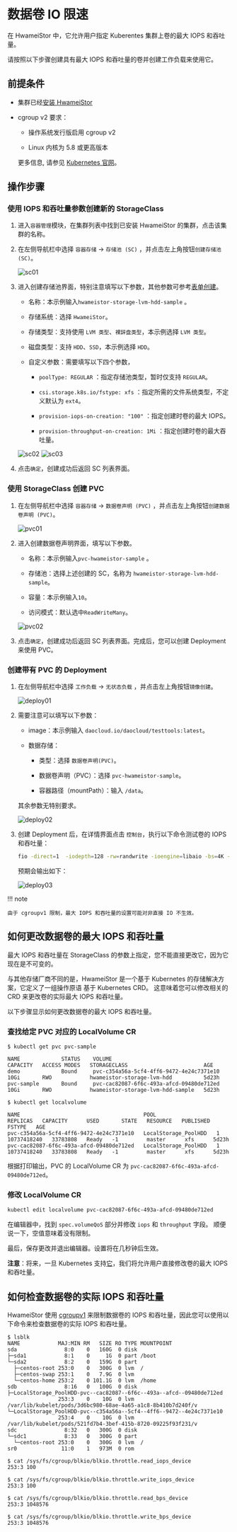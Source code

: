 # 数据卷 IO 限速

在 HwameiStor 中，它允许用户指定 Kuberentes 集群上卷的最大 IOPS 和吞吐量。

请按照以下步骤创建具有最大 IOPS 和吞吐量的卷并创建工作负载来使用它。

## 前提条件

- 集群已经[安装 HwameiStor](../install/deploy-ui.md)

- cgroup v2 要求：

  - 操作系统发行版启用 cgroup v2

  - Linux 内核为 5.8 或更高版本

  更多信息, 请参见 [Kubernetes 官网](https://kubernetes.io/zh-cn/docs/concepts/architecture/cgroups/)。

## 操作步骤

### 使用 IOPS 和吞吐量参数创建新的 StorageClass

1. 进入`容器管理`模块，在集群列表中找到已安装 HwameiStor 的集群，点击该集群的名称。

2. 在左侧导航栏中选择 `容器存储` -> `存储池 (SC)` ，并点击左上角按钮`创建存储池(SC)`。

    ![sc01](https://docs.daocloud.io/daocloud-docs-images/docs/zh/docs/storage/images/sc01.png)

3. 进入创建存储池界面，特别注意填写以下参数，其他参数可参考[表单创建](../../../kpanda/user-guide/storage/sc.md)。

    - 名称：本示例输入`hwameistor-storage-lvm-hdd-sample` 。

    - 存储系统：选择 `HwameiStor`。

    - 存储类型：支持使用 `LVM 类型`、`裸辞盘类型`，本示例选择 `LVM 类型`。

    - 磁盘类型：支持 `HDD`、`SSD`，本示例选择 `HDD`。

    - 自定义参数：需要填写以下四个参数，

        - `poolType: REGULAR` ：指定存储池类型，暂时仅支持 `REGULAR`。

        - `csi.storage.k8s.io/fstype: xfs` ：指定所需的文件系统类型，不定义默认为 `ext4`。

        - `provision-iops-on-creation: "100"` ：指定创建时卷的最大 IOPS。

        - `provision-throughput-on-creation: 1Mi` ：指定创建时卷的最大吞吐量。
  
    ![sc02](https://docs.daocloud.io/daocloud-docs-images/docs/zh/docs/storage/images/sc02.png)
    ![sc03](https://docs.daocloud.io/daocloud-docs-images/docs/zh/docs/storage/images/sc03.png)

4. 点击`确定`，创建成功后返回 SC 列表界面。

### 使用 StorageClass 创建 PVC

1. 在左侧导航栏中选择 `容器存储` -> `数据卷声明 (PVC)` ，并点击左上角按钮`创建数据卷声明 (PVC)`。

    ![pvc01](https://docs.daocloud.io/daocloud-docs-images/docs/zh/docs/storage/images/pvc01.png)

2. 进入创建数据卷声明界面，填写以下参数。

    - 名称：本示例输入`pvc-hwameistor-sample` 。

    - 存储池：选择上述创建的 SC，名称为 `hwameistor-storage-lvm-hdd-sample`。

    - 容量：本示例输入`10`。

    - 访问模式：默认选中`ReadWriteMany`。

    ![pvc02](https://docs.daocloud.io/daocloud-docs-images/docs/zh/docs/storage/images/pvc02.png)

3. 点击`确定`，创建成功后返回 SC 列表界面。完成后，您可以创建 Deployment 来使用 PVC。

### 创建带有 PVC 的 Deployment

1. 在左侧导航栏中选择 `工作负载` -> `无状态负载` ，并点击左上角按钮`镜像创建`。

    ![deploy01](https://docs.daocloud.io/daocloud-docs-images/docs/zh/docs/storage/images/deploy01.png)

2. 需要注意可以填写以下参数：

    - image：本示例输入 `daocloud.io/daocloud/testtools:latest`。

    - 数据存储：

      - 类型：选择 `数据卷声明(PVC)`。

      - 数据卷声明（PVC）：选择 `pvc-hwameistor-sample`。

      - 容器路径（mountPath）：输入 `/data`。

    其余参数无特别要求。

    ![deploy02](https://docs.daocloud.io/daocloud-docs-images/docs/zh/docs/storage/images/deploy02.png)

3. 创建 Deployment 后，在详情界面点击 `控制台`，执行以下命令测试卷的 IOPS 和吞吐量：

    ```bash
    fio -direct=1  -iodepth=128 -rw=randwrite -ioengine=libaio -bs=4K -size=50M -numjobs=1 -runtime=600 -group_reporting -filename=/data/file.txt -name=Rand_Write_IOPS_Test
    ```

    预期会输出如下：

    ![deploy03](https://docs.daocloud.io/daocloud-docs-images/docs/zh/docs/storage/images/deploy03.png)

!!! note

    由于 cgroupv1 限制，最大 IOPS 和吞吐量的设置可能对非直接 IO 不生效。

## 如何更改数据卷的最大 IOPS 和吞吐量

最大 IOPS 和吞吐量在 StorageClass 的参数上指定，您不能直接更改它，因为它现在是不可变的。

与其他存储厂商不同的是，HwameiStor 是一个基于 Kubernetes 的存储解决方案，它定义了一组操作原语
基于 Kubernetes CRD。 这意味着您可以修改相关的 CRD 来更改卷的实际最大 IOPS 和吞吐量。

以下步骤显示如何更改数据卷的最大 IOPS 和吞吐量。

### 查找给定 PVC 对应的 LocalVolume CR

```console
$ kubectl get pvc pvc-sample

NAME             STATUS    VOLUME                                     CAPACITY   ACCESS MODES   STORAGECLASS                        AGE
demo             Bound     pvc-c354a56a-5cf4-4ff6-9472-4e24c7371e10   10Gi       RWO            hwameistor-storage-lvm-hdd          5d23h
pvc-sample       Bound     pvc-cac82087-6f6c-493a-afcd-09480de712ed   10Gi       RWO            hwameistor-storage-lvm-hdd-sample   5d23h

$ kubectl get localvolume

NAME                                       POOL                   REPLICAS   CAPACITY      USED       STATE   RESOURCE   PUBLISHED   FSTYPE   AGE
pvc-c354a56a-5cf4-4ff6-9472-4e24c7371e10   LocalStorage_PoolHDD   1          10737418240   33783808   Ready   -1         master      xfs      5d23h
pvc-cac82087-6f6c-493a-afcd-09480de712ed   LocalStorage_PoolHDD   1          10737418240   33783808   Ready   -1         master      xfs      5d23h
```

根据打印输出，PVC 的 LocalVolume CR 为 `pvc-cac82087-6f6c-493a-afcd-09480de712ed`。

### 修改 LocalVolume CR

```bash
kubectl edit localvolume pvc-cac82087-6f6c-493a-afcd-09480de712ed
```

在编辑器中，找到 `spec.volumeQoS` 部分并修改 `iops` 和 `throughput` 字段。 顺便说一下，空值意味着没有限制。

最后，保存更改并退出编辑器。设置将在几秒钟后生效。

**注意**：将来，一旦 Kubernetes 支持[它](https://github.com/kubernetes/enhancements/tree/master/keps/sig-storage/3751-volume-attributes-class#motivation)，我们将允许用户直接修改卷的最大 IOPS 和吞吐量。

## 如何检查数据卷的实际 IOPS 和吞吐量

HwameiStor 使用 [cgroupv1](https://www.kernel.org/doc/Documentation/cgroup-v1/blkio-controller.txt)
来限制数据卷的 IOPS 和吞吐量，因此您可以使用以下命令来检查数据卷的实际 IOPS 和吞吐量。

```
$ lsblk
NAME            MAJ:MIN RM   SIZE RO TYPE MOUNTPOINT
sda               8:0    0   160G  0 disk
├─sda1            8:1    0     1G  0 part /boot
└─sda2            8:2    0   159G  0 part
  ├─centos-root 253:0    0   300G  0 lvm  /
  ├─centos-swap 253:1    0   7.9G  0 lvm
  └─centos-home 253:2    0 101.1G  0 lvm  /home
sdb               8:16   0   100G  0 disk
├─LocalStorage_PoolHDD-pvc--cac82087--6f6c--493a--afcd--09480de712ed
                253:3    0    10G  0 lvm  /var/lib/kubelet/pods/3d6bc980-68ae-4a65-a1c8-8b410b7d240f/v
└─LocalStorage_PoolHDD-pvc--c354a56a--5cf4--4ff6--9472--4e24c7371e10
                253:4    0    10G  0 lvm  /var/lib/kubelet/pods/521fd7b4-3bef-415b-8720-09225f93f231/v
sdc               8:32   0   300G  0 disk
└─sdc1            8:33   0   300G  0 part
  └─centos-root 253:0    0   300G  0 lvm  /
sr0              11:0    1   973M  0 rom

$ cat /sys/fs/cgroup/blkio/blkio.throttle.read_iops_device
253:3 100

$ cat /sys/fs/cgroup/blkio/blkio.throttle.write_iops_device
253:3 100

$ cat /sys/fs/cgroup/blkio/blkio.throttle.read_bps_device
253:3 1048576

$ cat /sys/fs/cgroup/blkio/blkio.throttle.write_bps_device
253:3 1048576
```

